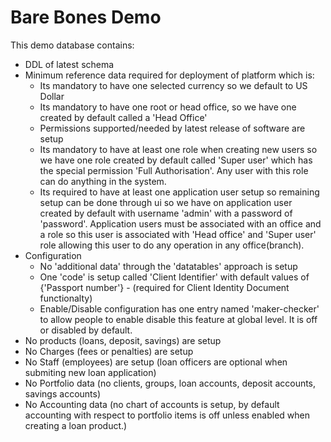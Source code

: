 Bare Bones Demo
======

This demo database contains:

- DDL of latest schema
- Minimum reference data required for deployment of platform which is:
  -  Its mandatory to have one selected currency so we default to US Dollar
  -  Its mandatory to have one root or head office, so we have one created by default called a 'Head Office'
  -  Permissions supported/needed by latest release of software are setup
  -  Its mandatory to have at least one role when creating new users so we have one role created by default called 'Super user' which has the special permission 'Full Authorisation'. Any user with this role can do anything in the system.
  -  Its required to have at least one application user setup so remaining setup can be done through ui so we have on application user created by default with username 'admin' with a password of 'password'. Application users must be associated with an office and a role so this user is associated with 'Head office' and 'Super user' role allowing this user to do any operation in any office(branch).
- Configuration
  - No 'additional data' through the 'datatables' approach is setup
  - One 'code' is setup called 'Client Identifier' with default values of {'Passport number'} - (required for Client Identity Document functionalty)
  - Enable/Disable configuration has one entry named 'maker-checker' to allow people to enable disable this feature at global level. It is off or disabled by default.
- No products (loans, deposit, savings) are setup
- No Charges (fees or penalties) are setup
- No Staff (employees) are setup (loan officers are optional when submiting new loan application)
- No Portfolio data (no clients, groups, loan accounts, deposit accounts, savings accounts)
- No Accounting data (no chart of accounts is setup, by default accounting with respect to portfolio items is off unless enabled when creating a loan product.)
